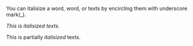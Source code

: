 [](italisizing_texts_in_markdown)

You can italisize a word, word, or texts by encircling them with underscore mark(_).

_This is italisized texts._

This is partially _italisized_ texts.